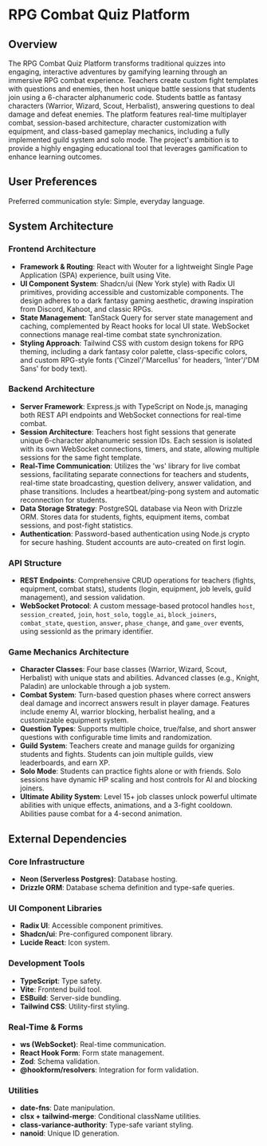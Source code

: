 # RPG Combat Quiz Platform

## Overview
The RPG Combat Quiz Platform transforms traditional quizzes into engaging, interactive adventures by gamifying learning through an immersive RPG combat experience. Teachers create custom fight templates with questions and enemies, then host unique battle sessions that students join using a 6-character alphanumeric code. Students battle as fantasy characters (Warrior, Wizard, Scout, Herbalist), answering questions to deal damage and defeat enemies. The platform features real-time multiplayer combat, session-based architecture, character customization with equipment, and class-based gameplay mechanics, including a fully implemented guild system and solo mode. The project's ambition is to provide a highly engaging educational tool that leverages gamification to enhance learning outcomes.

## User Preferences
Preferred communication style: Simple, everyday language.

## System Architecture

### Frontend Architecture
- **Framework & Routing**: React with Wouter for a lightweight Single Page Application (SPA) experience, built using Vite.
- **UI Component System**: Shadcn/ui (New York style) with Radix UI primitives, providing accessible and customizable components. The design adheres to a dark fantasy gaming aesthetic, drawing inspiration from Discord, Kahoot, and classic RPGs.
- **State Management**: TanStack Query for server state management and caching, complemented by React hooks for local UI state. WebSocket connections manage real-time combat state synchronization.
- **Styling Approach**: Tailwind CSS with custom design tokens for RPG theming, including a dark fantasy color palette, class-specific colors, and custom RPG-style fonts ('Cinzel'/'Marcellus' for headers, 'Inter'/'DM Sans' for body text).

### Backend Architecture
- **Server Framework**: Express.js with TypeScript on Node.js, managing both REST API endpoints and WebSocket connections for real-time combat.
- **Session Architecture**: Teachers host fight sessions that generate unique 6-character alphanumeric session IDs. Each session is isolated with its own WebSocket connections, timers, and state, allowing multiple sessions for the same fight template.
- **Real-Time Communication**: Utilizes the 'ws' library for live combat sessions, facilitating separate connections for teachers and students, real-time state broadcasting, question delivery, answer validation, and phase transitions. Includes a heartbeat/ping-pong system and automatic reconnection for students.
- **Data Storage Strategy**: PostgreSQL database via Neon with Drizzle ORM. Stores data for students, fights, equipment items, combat sessions, and post-fight statistics.
- **Authentication**: Password-based authentication using Node.js crypto for secure hashing. Student accounts are auto-created on first login.

### API Structure
- **REST Endpoints**: Comprehensive CRUD operations for teachers (fights, equipment, combat stats), students (login, equipment, job levels, guild management), and session validation.
- **WebSocket Protocol**: A custom message-based protocol handles `host`, `session_created`, `join`, `host_solo`, `toggle_ai`, `block_joiners`, `combat_state`, `question`, `answer`, `phase_change`, and `game_over` events, using sessionId as the primary identifier.

### Game Mechanics Architecture
- **Character Classes**: Four base classes (Warrior, Wizard, Scout, Herbalist) with unique stats and abilities. Advanced classes (e.g., Knight, Paladin) are unlockable through a job system.
- **Combat System**: Turn-based question phases where correct answers deal damage and incorrect answers result in player damage. Features include enemy AI, warrior blocking, herbalist healing, and a customizable equipment system.
- **Question Types**: Supports multiple choice, true/false, and short answer questions with configurable time limits and randomization.
- **Guild System**: Teachers create and manage guilds for organizing students and fights. Students can join multiple guilds, view leaderboards, and earn XP.
- **Solo Mode**: Students can practice fights alone or with friends. Solo sessions have dynamic HP scaling and host controls for AI and blocking joiners.
- **Ultimate Ability System**: Level 15+ job classes unlock powerful ultimate abilities with unique effects, animations, and a 3-fight cooldown. Abilities pause combat for a 4-second animation.

## External Dependencies

### Core Infrastructure
- **Neon (Serverless Postgres)**: Database hosting.
- **Drizzle ORM**: Database schema definition and type-safe queries.

### UI Component Libraries
- **Radix UI**: Accessible component primitives.
- **Shadcn/ui**: Pre-configured component library.
- **Lucide React**: Icon system.

### Development Tools
- **TypeScript**: Type safety.
- **Vite**: Frontend build tool.
- **ESBuild**: Server-side bundling.
- **Tailwind CSS**: Utility-first styling.

### Real-Time & Forms
- **ws (WebSocket)**: Real-time communication.
- **React Hook Form**: Form state management.
- **Zod**: Schema validation.
- **@hookform/resolvers**: Integration for form validation.

### Utilities
- **date-fns**: Date manipulation.
- **clsx + tailwind-merge**: Conditional className utilities.
- **class-variance-authority**: Type-safe variant styling.
- **nanoid**: Unique ID generation.